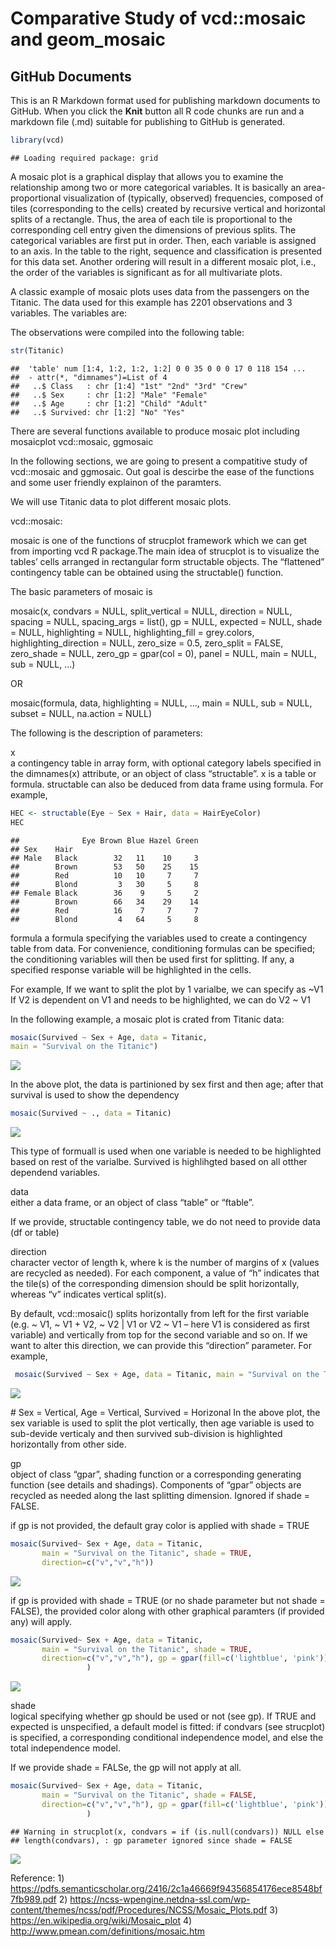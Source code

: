 Comparative Study of vcd::mosaic and geom\_mosaic
================

## GitHub Documents

This is an R Markdown format used for publishing markdown documents to
GitHub. When you click the **Knit** button all R code chunks are run and
a markdown file (.md) suitable for publishing to GitHub is generated.

``` r
library(vcd)
```

    ## Loading required package: grid

A mosaic plot is a graphical display that allows you to examine the
relationship among two or more categorical variables. It is basically an
area-proportional visualization of (typically, observed) frequencies,
composed of tiles (corresponding to the cells) created by recursive
vertical and horizontal splits of a rectangle. Thus, the area of each
tile is proportional to the corresponding cell entry given the
dimensions of previous splits. The categorical variables are first put
in order. Then, each variable is assigned to an axis. In the table to
the right, sequence and classification is presented for this data set.
Another ordering will result in a different mosaic plot, i.e., the order
of the variables is significant as for all multivariate plots.

A classic example of mosaic plots uses data from the passengers on the
Titanic. The data used for this example has 2201 observations and 3
variables. The variables are:

The observations were compiled into the following table:

``` r
str(Titanic)
```

    ##  'table' num [1:4, 1:2, 1:2, 1:2] 0 0 35 0 0 0 17 0 118 154 ...
    ##  - attr(*, "dimnames")=List of 4
    ##   ..$ Class   : chr [1:4] "1st" "2nd" "3rd" "Crew"
    ##   ..$ Sex     : chr [1:2] "Male" "Female"
    ##   ..$ Age     : chr [1:2] "Child" "Adult"
    ##   ..$ Survived: chr [1:2] "No" "Yes"

There are several functions available to produce mosaic plot including
mosaicplot vcd::mosaic, ggmosaic

In the following sections, we are going to present a compatitive study
of vcd::mosaic and ggmosaic. Out goal is descirbe the ease of the
functions and some user friendly explainon of the paramters.

We will use Titanic data to plot different mosaic plots.

vcd::mosaic:

mosaic is one of the functions of strucplot framework which we can get
from importing vcd R package.The main idea of strucplot is to visualize
the tables’ cells arranged in rectangular form structable objects. The
“flattened” contingency table can be obtained using the structable()
function.

The basic parameters of mosaic is

mosaic(x, condvars = NULL, split\_vertical = NULL, direction = NULL,
spacing = NULL, spacing\_args = list(), gp = NULL, expected = NULL,
shade = NULL, highlighting = NULL, highlighting\_fill = grey.colors,
highlighting\_direction = NULL, zero\_size = 0.5, zero\_split = FALSE,
zero\_shade = NULL, zero\_gp = gpar(col = 0), panel = NULL, main = NULL,
sub = NULL, …)

OR

mosaic(formula, data, highlighting = NULL, …, main = NULL, sub = NULL,
subset = NULL, na.action = NULL)

The following is the description of parameters:

x  
a contingency table in array form, with optional category labels
specified in the dimnames(x) attribute, or an object of class
“structable”. x is a table or formula. structable can also be deduced
from data frame using formula. For example,

``` r
HEC <- structable(Eye ~ Sex + Hair, data = HairEyeColor)
HEC
```

    ##              Eye Brown Blue Hazel Green
    ## Sex    Hair                            
    ## Male   Black        32   11    10     3
    ##        Brown        53   50    25    15
    ##        Red          10   10     7     7
    ##        Blond         3   30     5     8
    ## Female Black        36    9     5     2
    ##        Brown        66   34    29    14
    ##        Red          16    7     7     7
    ##        Blond         4   64     5     8

formula a formula specifying the variables used to create a contingency
table from data. For convenience, conditioning formulas can be
specified; the conditioning variables will then be used first for
splitting. If any, a specified response variable will be highlighted in
the cells.

For example, If we want to split the plot by 1 varialbe, we can specify
as \~V1 If V2 is dependent on V1 and needs to be highlighted, we can do
V2 \~ V1

In the following example, a mosaic plot is crated from Titanic data:

``` r
mosaic(Survived ~ Sex + Age, data = Titanic,
main = "Survival on the Titanic")
```

![](vcd_mosaic_files/figure-gfm/unnamed-chunk-3-1.png)<!-- -->

In the above plot, the data is partinioned by sex first and then age;
after that survival is used to show the dependency

``` r
mosaic(Survived ~ ., data = Titanic)
```

![](vcd_mosaic_files/figure-gfm/unnamed-chunk-4-1.png)<!-- -->

This type of formuall is used when one variable is needed to be
highlighted based on rest of the varialbe. Survived is highlihgted based
on all otther dependend variables.

data  
either a data frame, or an object of class “table” or “ftable”.

If we provide, structable contingency table, we do not need to provide
data (df or table)

direction  
character vector of length k, where k is the number of margins of x
(values are recycled as needed). For each component, a value of “h”
indicates that the tile(s) of the corresponding dimension should be
split horizontally, whereas “v” indicates vertical split(s).

By default, vcd::mosaic() splits horizontally from left for the first
variable (e.g. \~ V1, \~ V1 + V2, \~ V2 | V1 or V2 \~ V1 – here V1 is
considered as first variable) and vertically from top for the second
variable and so on. If we want to alter this direction, we can provide
this “direction” parameter. For example,

``` r
 mosaic(Survived ~ Sex + Age, data = Titanic, main = "Survival on the Titanic",direction=c("v","v","h"))
```

![](vcd_mosaic_files/figure-gfm/unnamed-chunk-5-1.png)<!-- -->

\# Sex = Vertical, Age = Vertical, Survived = Horizonal In the above
plot, the sex variable is used to split the plot vertically, then age
variable is used to sub-devide verticaly and then survived sub-division
is highlighted horizontally from other side.

gp  
object of class “gpar”, shading function or a corresponding generating
function (see details and shadings). Components of “gpar” objects are
recycled as needed along the last splitting dimension. Ignored if shade
= FALSE.

if gp is not provided, the default gray color is applied with shade =
TRUE

``` r
mosaic(Survived~ Sex + Age, data = Titanic,
       main = "Survival on the Titanic", shade = TRUE,
       direction=c("v","v","h"))
```

![](vcd_mosaic_files/figure-gfm/unnamed-chunk-6-1.png)<!-- -->

if gp is provided with shade = TRUE (or no shade parameter but not shade
= FALSE), the provided color along with other graphical paramters (if
provided any) will apply.

``` r
mosaic(Survived~ Sex + Age, data = Titanic,
       main = "Survival on the Titanic", shade = TRUE,
       direction=c("v","v","h"), gp = gpar(fill=c('lightblue', 'pink'))
                 )
```

![](vcd_mosaic_files/figure-gfm/unnamed-chunk-7-1.png)<!-- -->

shade  
logical specifying whether gp should be used or not (see gp). If TRUE
and expected is unspecified, a default model is fitted: if condvars (see
strucplot) is specified, a corresponding conditional independence model,
and else the total independence model.

If we provide shade = FALSe, the gp will not apply at all.

``` r
mosaic(Survived~ Sex + Age, data = Titanic,
       main = "Survival on the Titanic", shade = FALSE,
       direction=c("v","v","h"), gp = gpar(fill=c('lightblue', 'pink'))
                 )
```

    ## Warning in strucplot(x, condvars = if (is.null(condvars)) NULL else
    ## length(condvars), : gp parameter ignored since shade = FALSE

![](vcd_mosaic_files/figure-gfm/unnamed-chunk-8-1.png)<!-- -->

Reference: 1)
<https://pdfs.semanticscholar.org/2416/2c1a46669f94356854176ece8548bf7fb989.pdf>
2)
<https://ncss-wpengine.netdna-ssl.com/wp-content/themes/ncss/pdf/Procedures/NCSS/Mosaic_Plots.pdf>
3) <https://en.wikipedia.org/wiki/Mosaic_plot> 4)
<http://www.pmean.com/definitions/mosaic.htm>
